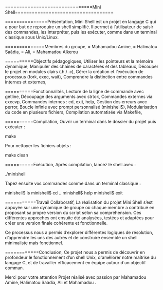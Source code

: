  ===============================Mini Shell===================================

 ===============Présentation,
Mini Shell est un projet en langage C qui a pour but de reproduire un shell simplifié. Il permet à l’utilisateur de saisir des commandes, les interpréter, puis les exécuter, comme dans un terminal classique sous Unix/Linux.

==============Membres du groupe,
= Mahamadou Amine,
= Halimatou Saâdia,
= Ali,
= Mahamadou Alkerou

==========Objectifs pédagogiques,
Utiliser les pointeurs et la mémoire dynamique,
Manipuler des chaînes de caractères et des tableaux,
Découper le projet en modules clairs (.h / .c),
Gérer la création et l’exécution de processus (fork, exec, wait),
Comprendre la distinction entre commandes internes et externes,

==========Fonctionnalités,
Lecture de la ligne de commande avec getline,
Découpage des arguments avec strtok,
Commandes externes via execvp,
Commandes internes : cd, exit, help,
Gestion des erreurs avec perror,
Boucle infinie avec prompt personnalisé (minishell$),
Modularisation du code en plusieurs fichiers,
Compilation automatisée via Makefile,

==========Compilation,
Ouvrir un terminal dans le dossier du projet puis exécuter :

make


Pour nettoyer les fichiers objets :

make clean

==========Exécution,
Après compilation, lancez le shell avec :

./minishell


Tapez ensuite vos commandes comme dans un terminal classique :

minishell$ ls
minishell$ cd ..
minishell$ help
minishell$ exit

===========Travail Collaboratif,
La réalisation du projet Mini Shell s’est appuyée sur une dynamique de groupe où chaque membre a contribué en proposant sa propre version du script selon sa compréhension. Ces différentes approches ont ensuite été analysées, testées et adaptées pour créer une version finale cohérente et fonctionnelle.

Ce processus nous a permis d’explorer différentes logiques de résolution, d’apprendre les uns des autres et de construire ensemble un shell minimaliste mais fonctionnel.


============Conclusion,
Ce projet nous a permis de découvrir en profondeur le fonctionnement d’un shell Unix, d'améliorer notre maîtrise du langage C, et de travailler efficacement en équipe autour d'un objectif commun.

Merci pour votre attention
Projet réalisé avec passion par Mahamadou Amine, Halimatou Saâdia, Ali et Mahamadou .